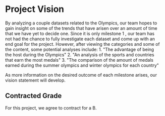 # Project Vision

By analyzing a couple datasets related to the Olympics, our team hopes to gain insight on some of the trends that have arisen over an amount of time that we have yet to decide one. Since it is only milestone 1 , our team has not had the chance to fully investigate each dataset and come up with an end goal for the project. However, after viewing the categories and some of the content, some potential analyses include:
    1. "The advantage of being the host during the Olympics"
    2. "An analysis of the sports and countries that earn the most medals"
    3. "The comparison of the amount of medals earned during the summer olympics and winter olympics for each country"

As more information on the desired outcome of each milestone arises, our vision statement will develop.

## Contracted Grade

For this project, we agree to contract for a B.
